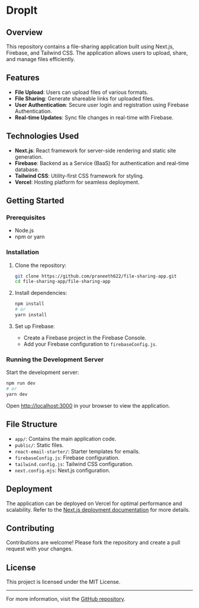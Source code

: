 # DropIt

## Overview

This repository contains a file-sharing application built using Next.js, Firebase, and Tailwind CSS. The application allows users to upload, share, and manage files efficiently.

## Features

- **File Upload**: Users can upload files of various formats.
- **File Sharing**: Generate shareable links for uploaded files.
- **User Authentication**: Secure user login and registration using Firebase Authentication.
- **Real-time Updates**: Sync file changes in real-time with Firebase.

## Technologies Used

- **Next.js**: React framework for server-side rendering and static site generation.
- **Firebase**: Backend as a Service (BaaS) for authentication and real-time database.
- **Tailwind CSS**: Utility-first CSS framework for styling.
- **Vercel**: Hosting platform for seamless deployment.

## Getting Started

### Prerequisites

- Node.js
- npm or yarn

### Installation

1. Clone the repository:
   ```bash
   git clone https://github.com/praneeth622/file-sharing-app.git
   cd file-sharing-app/file-sharing-app
   ```

2. Install dependencies:
   ```bash
   npm install
   # or
   yarn install
   ```

3. Set up Firebase:
   - Create a Firebase project in the Firebase Console.
   - Add your Firebase configuration to `firebaseConfig.js`.

### Running the Development Server

Start the development server:
```bash
npm run dev
# or
yarn dev
```
Open [http://localhost:3000](http://localhost:3000) in your browser to view the application.

## File Structure

- `app/`: Contains the main application code.
- `public/`: Static files.
- `react-email-starter/`: Starter templates for emails.
- `firebaseConfig.js`: Firebase configuration.
- `tailwind.config.js`: Tailwind CSS configuration.
- `next.config.mjs`: Next.js configuration.

## Deployment

The application can be deployed on Vercel for optimal performance and scalability. Refer to the [Next.js deployment documentation](https://nextjs.org/docs/deployment) for more details.

## Contributing

Contributions are welcome! Please fork the repository and create a pull request with your changes.

## License

This project is licensed under the MIT License.

---

For more information, visit the [GitHub repository](https://github.com/praneeth622/file-sharing-app/tree/main/file-sharing-app).
